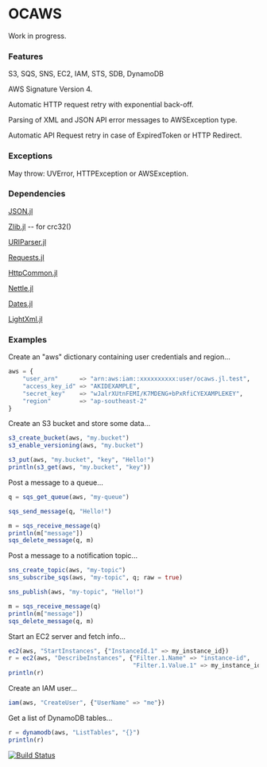 # OCAWS

Work in progress.


### Features

S3, SQS, SNS, EC2, IAM, STS, SDB, DynamoDB

AWS Signature Version 4.

Automatic HTTP request retry with exponential back-off.

Parsing of XML and JSON API error messages to AWSException type.

Automatic API Request retry in case of ExpiredToken or HTTP Redirect.


### Exceptions

May throw: UVError, HTTPException or AWSException.


### Dependencies

[JSON.jl](https://github.com/JuliaLang/JSON.jl)

[Zlib.jl](https://github.com/dcjones/Zlib.jl) -- for crc32()

[URIParser.jl](https://github.com/Keno/URIParser.jl)

[Requests.jl](https://github.com/Keno/Requests.jl)

[HttpCommon.jl](https://github.com/JuliaLang/HttpCommon.jl)

[Nettle.jl](https://github.com/staticfloat/Nettle.jl)

[Dates.jl](https://github.com/quinnj/Dates.jl)

[LightXml.jl](https://github.com/lindahua/LightXML.jl)


### Examples

Create an "aws" dictionary containing user credentials and region...

```julia
aws = {
    "user_arn"      => "arn:aws:iam::xxxxxxxxxx:user/ocaws.jl.test",
    "access_key_id" => "AKIDEXAMPLE",
    "secret_key"    => "wJalrXUtnFEMI/K7MDENG+bPxRfiCYEXAMPLEKEY",
    "region"        => "ap-southeast-2"
}
```


Create an S3 bucket and store some data...

```julia
s3_create_bucket(aws, "my.bucket")
s3_enable_versioning(aws, "my.bucket")

s3_put(aws, "my.bucket", "key", "Hello!")
println(s3_get(aws, "my.bucket", "key"))
```


Post a message to a queue...

```julia
q = sqs_get_queue(aws, "my-queue")

sqs_send_message(q, "Hello!")

m = sqs_receive_message(q)
println(m["message"])
sqs_delete_message(q, m)
```


Post a message to a notification topic...

```julia
sns_create_topic(aws, "my-topic")
sns_subscribe_sqs(aws, "my-topic", q; raw = true)

sns_publish(aws, "my-topic", "Hello!")

m = sqs_receive_message(q)
println(m["message"])
sqs_delete_message(q, m)

```


Start an EC2 server and fetch info...

```julia
ec2(aws, "StartInstances", {"InstanceId.1" => my_instance_id})
r = ec2(aws, "DescribeInstances", {"Filter.1.Name" => "instance-id",
                                   "Filter.1.Value.1" => my_instance_id})
println(r)
```


Create an IAM user...

```julia
iam(aws, "CreateUser", {"UserName" => "me"})
```


Get a list of DynamoDB tables...

```julia
r = dynamodb(aws, "ListTables", "{}")
println(r)
```


[![Build Status](https://travis-ci.org/samoc/OCAWS.jl.svg?branch=master)](https://travis-ci.org/samoc/OCAWS.jl)
